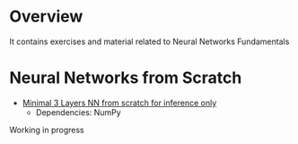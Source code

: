
# Overview 

It contains exercises and material related to Neural Networks Fundamentals 

# Neural Networks from Scratch 

- [Minimal 3 Layers NN from scratch for inference only](nn_from_scratch_inference_only1.py)
  - Dependencies: NumPy 

Working in progress 
